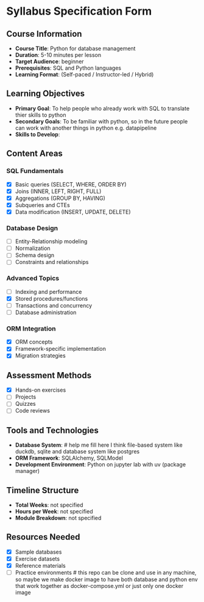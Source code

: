 # Syllabus Specification Form

## Course Information
- **Course Title**: Python for database management
- **Duration**: 5-10 minutes per lesson
- **Target Audience**: beginner
- **Prerequisites**: SQL and Python languages
- **Learning Format**: (Self-paced / Instructor-led / Hybrid)

## Learning Objectives
- **Primary Goal**: To help people who already work with SQL to translate thier skills to python
- **Secondary Goals**: To be familiar with python, so in the future people can work with another things in python e.g. datapipeline 
- **Skills to Develop**: 

## Content Areas
### SQL Fundamentals
- [x] Basic queries (SELECT, WHERE, ORDER BY)
- [x] Joins (INNER, LEFT, RIGHT, FULL)
- [x] Aggregations (GROUP BY, HAVING)
- [x] Subqueries and CTEs
- [x] Data modification (INSERT, UPDATE, DELETE)

### Database Design
- [ ] Entity-Relationship modeling
- [ ] Normalization
- [ ] Schema design
- [ ] Constraints and relationships

### Advanced Topics
- [ ] Indexing and performance
- [x] Stored procedures/functions
- [ ] Transactions and concurrency
- [ ] Database administration

### ORM Integration
- [x] ORM concepts
- [x] Framework-specific implementation
- [x] Migration strategies

## Assessment Methods
- [x] Hands-on exercises
- [ ] Projects
- [ ] Quizzes
- [ ] Code reviews

## Tools and Technologies
- **Database System**: # help me fill here I think file-based system like duckdb, sqlite and database system like postgres
- **ORM Framework**: SQLAlchemy, SQLModel
- **Development Environment**: Python on jupyter lab with uv (package manager)

## Timeline Structure
- **Total Weeks**: not specified
- **Hours per Week**: not specified
- **Module Breakdown**: not specified

## Resources Needed
- [x] Sample databases
- [x] Exercise datasets
- [x] Reference materials
- [ ] Practice environments # this repo can be clone and use in any machine, so maybe we make docker image to have both database and python env that work together as docker-compose.yml or just only one docker image